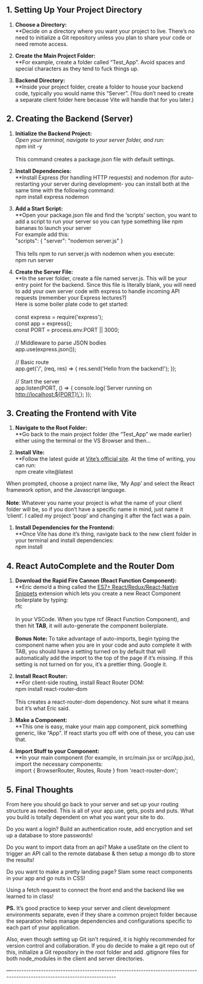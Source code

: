 ## **1\. Setting Up Your Project Directory**

1. **Choose a Directory:**  
    **Decide on a directory where you want your project to live. There’s no need to initialize a Git repository unless you plan to share your code or need remote access.  

2. **Create the Main Project Folder:**   
    **For example, create a folder called “Test_App”. Avoid spaces and special characters as they tend to fuck things up.  

3. **Backend Directory:**   
    **Inside your project folder, create a folder to house your backend code, typically you would name this “Server”. (You don’t need to create a separate client folder here because Vite will handle that for you later.)

## **2\. Creating the Backend (Server)**

1. **Initialize the Backend Project:**   
    *Open your terminal, navigate to your server folder, and run:*  
    npm init -y  
    <br/>This command creates a package.json file with default settings.  

2. **Install Dependencies:**   
    **Install Express (for handling HTTP requests) and nodemon (for auto-restarting your server during development- you can install both at the same time with the following command:  
    npm install express nodemon  

3. **Add a Start Script:**   
    **Open your package.json file and find the ‘scripts’ section, you want to add a script to run your server so you can type something like npm bananas to launch your server  
    For example add this:  
    "scripts": { "server": "nodemon server.js" }  
    <br/>This tells npm to run server.js with nodemon when you execute:  
    npm run server  

4. **Create the Server File:**   
    **In the server folder, create a file named server.js. This will be your entry point for the backend. Since this file is literally blank, you will need to add your own server code with express to handle incoming API requests (remember your Express lectures?)  
    Here is some boiler plate code to get started:  
    <br/>const express = require('express');  
    const app = express();  
    const PORT = process.env.PORT || 3000;  
    <br/>// Middleware to parse JSON bodies  
    app.use(express.json());  
    <br/>// Basic route  
    app.get('/', (req, res) => { res.send('Hello from the backend!'); });  
    <br/>// Start the server  
    app.listen(PORT, () => { console.log(\`Server running on <http://localhost:${PORT}\`>); });

## **3\. Creating the Frontend with Vite**

1. **Navigate to the Root Folder:**   
    **Go back to the main project folder (the “Test_App” we made earlier) either using the terminal or the VS Browser and then…  

2. **Install Vite:**   
    **Follow the latest guide at [Vite’s official site](https://vite.dev/guide/). At the time of writing, you can run:  
    npm create vite@latest

When prompted, choose a project name like, ‘My App’ and select the React framework option, and the Javascript language.  
<br/>**Note**: Whatever you name your project is what the name of your client folder will be, so if you don’t have a specific name in mind, just name it ‘client’. I called my project ‘poop’ and changing it after the fact was a pain.

1. **Install Dependencies for the Frontend:**   
    **Once Vite has done it’s thing, navigate back to the new client folder in your terminal and install dependencies:  
    npm install

## **4\. React AutoComplete and the Router Dom**

1. **Download the Rapid Fire Cannon (React Function Component):**   
    **Eric demo’d a thing called the [ES7+ React/Redux/React-Native Snippets](https://marketplace.visualstudio.com/items?itemName=dsznajder.es7-react-js-snippets) extension which lets you create a new React Component boilerplate by typing:  
    rfc  
    <br/>In your VSCode. When you type rcf (React Function Component), and then hit **TAB**, it will auto-generate the component boilerplate.  
    <br/>**Bonus** **Note:** To take advantage of auto-imports, begin typing the component name when you are in your code and auto complete it with TAB, you should have a setting turned on by default that will automatically add the import to the top of the page if it’s missing. If this setting is not turned on for you, it’s a prettier thing. Google it.  

2. **Install React Router:**   
    **For client-side routing, install React Router DOM:  
    npm install react-router-dom  
    <br/>This creates a react-router-dom dependency. Not sure what it means but it’s what Eric said.  

3. **Make a Component:**   
    **This one is easy, make your main app component, pick something generic, like “App”. If react starts you off with one of these, you can use that.  

4. **Import Stuff to your Component:**   
    **In your main component (for example, in src/main.jsx or src/App.jsx), import the necessary components:  
    import { BrowserRouter, Routes, Route } from 'react-router-dom';

## **5\. Final Thoughts**

From here you should go back to your server and set up your routing structure as needed. This is all of your app.use, gets, posts and puts. What you build is totally dependent on what you want your site to do.

Do you want a login? Build an authentication route, add encryption and set up a database to store passwords!

Do you want to import data from an api? Make a useState on the client to trigger an API call to the remote database & then setup a mongo db to store the results!

Do you want to make a pretty landing page? Slam some react components in your app and go nuts in CSS!

Using a fetch request to connect the front end and the backend like we learned to in class!

**PS.** It’s good practice to keep your server and client development environments separate, even if they share a common project folder because the separation helps manage dependencies and configurations specific to each part of your application.

Also, even though setting up Git isn’t required, it is highly recommended for version control and collaboration. If you do decide to make a git repo out of this, initialize a Git repository in the root folder and add .gitignore files for both node_modules in the client and server directories.

—-------------------------------------------------------------------------------------------------------------------------
